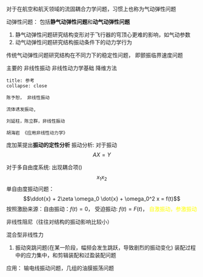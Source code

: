 对于在航空和航天领域的流固耦合力学问题，习惯上也称为气动弹性问题

动弹性问题： 包括**静气动弹性问题**和**动气动弹性问题**
1. 静气动弹性问题研究结构变形对于飞行器的穹顶心更难的影响，如气动参数
2. 动气动弹性问题研究结构振动条件下的动力学行为

传统气动弹性问题研究结构在不同力下的稳定性问题， 即颤振临界速度问题

主要的
非线性振动
非线性动力学基础
降维方法

`````ad-seealso
title: 参考
collapse: close

陈予恕， 非线性振动

流体诱发振动, 

刘延柱，陈立群，非线性振动

胡海岩 《应用非线性动力学》
`````

庞加莱提出**振动的定性分析**
振动分析: 对于振动
$$AX = Y$$

对于多自由度系统:
出现耦合项()
$$x_1 x_2$$
单自由度振动问题：
$$\ddot{x} + 2\zeta \omega_0 \dot{x} + \omega_0^2 x = f(t)$$
按照激励来源：自由振动：$f(t) = 0$， 受迫振动: $f(t) = F(t)$，<mark style="background: transparent; color: yellow"> 自激振动，参激振动</mark>

非线性阻尼（往往对结构的振动影响比较小）

混合型非线性力 
1. 振动突跳问题(在某一阶段，幅频会发生跳跃，导致剧烈的振动变化)
装配过程中的应力集中，和剪辑装配和过盈装配问题

应用：
输电线振动问题，几组的油膜振荡问题

